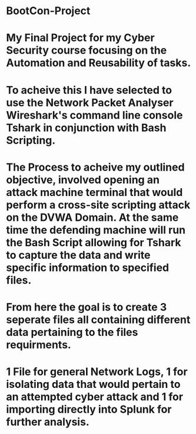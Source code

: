 # BootCon-Project
# My Final Project for my Cyber Security course focusing on the Automation and Reusability of tasks.
# To acheive this I have selected to use the Network Packet Analyser Wireshark's command line console Tshark in conjunction with Bash Scripting.
# The Process to acheive my outlined objective, involved opening an attack machine terminal that would perform a cross-site scripting attack on the DVWA Domain. At the same time the defending machine will run the Bash Script allowing for Tshark to capture the data and write specific information to specified files.
# From here the goal is to create 3 seperate files all containing different data pertaining to the files requirments.
# 1 File for general Network Logs, 1 for isolating data that would pertain to an attempted cyber attack and 1 for importing directly into Splunk for further analysis.
